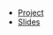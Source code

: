 - [Project](https://github.com/Eurus-Holmes/Heterogeneous_Sampling)
- [Slides](https://docs.google.com/presentation/d/1E1NllAn4AsuzSm64_RoMDgmAhoJZEs3MOATBO4ZYPWA/edit?usp=sharing)
